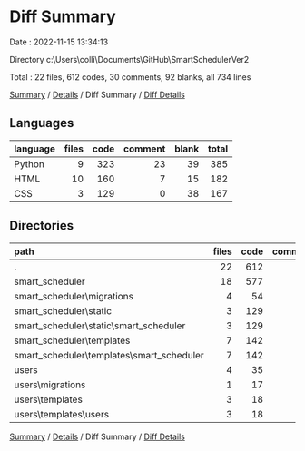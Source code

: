 # Diff Summary

Date : 2022-11-15 13:34:13

Directory c:\\Users\\colli\\Documents\\GitHub\\SmartSchedulerVer2

Total : 22 files,  612 codes, 30 comments, 92 blanks, all 734 lines

[Summary](results.md) / [Details](details.md) / Diff Summary / [Diff Details](diff-details.md)

## Languages
| language | files | code | comment | blank | total |
| :--- | ---: | ---: | ---: | ---: | ---: |
| Python | 9 | 323 | 23 | 39 | 385 |
| HTML | 10 | 160 | 7 | 15 | 182 |
| CSS | 3 | 129 | 0 | 38 | 167 |

## Directories
| path | files | code | comment | blank | total |
| :--- | ---: | ---: | ---: | ---: | ---: |
| . | 22 | 612 | 30 | 92 | 734 |
| smart_scheduler | 18 | 577 | 29 | 82 | 688 |
| smart_scheduler\\migrations | 4 | 54 | 4 | 24 | 82 |
| smart_scheduler\\static | 3 | 129 | 0 | 38 | 167 |
| smart_scheduler\\static\\smart_scheduler | 3 | 129 | 0 | 38 | 167 |
| smart_scheduler\\templates | 7 | 142 | 7 | 11 | 160 |
| smart_scheduler\\templates\\smart_scheduler | 7 | 142 | 7 | 11 | 160 |
| users | 4 | 35 | 1 | 10 | 46 |
| users\\migrations | 1 | 17 | 1 | 6 | 24 |
| users\\templates | 3 | 18 | 0 | 4 | 22 |
| users\\templates\\users | 3 | 18 | 0 | 4 | 22 |

[Summary](results.md) / [Details](details.md) / Diff Summary / [Diff Details](diff-details.md)